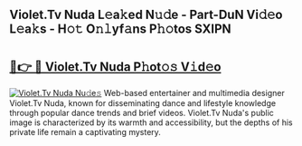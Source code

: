 ## Violet.Tv Nuda L𝚎a𝚔ed N𝚞𝚍e - Part-DuN Vi𝚍𝚎o L𝚎a𝚔s - H𝚘𝚝 O𝚗𝚕yf𝚊ns P𝚑𝚘tos SXIPN

# <h2><a href="http://kf1c96o.oniu.top/?m=Violet.Tv+Nuda">🔗👉 🔴 Violet.Tv Nuda P𝚑ot𝚘𝚜 V𝚒d𝚎o</a></h2>

[![Violet.Tv Nuda Nu𝚍e𝚜](https://i.imgur.com/0qMVB7G.gif)](http://kf1c96o.oniu.top/?m=Violet.Tv+Nuda)
Web-based entertainer and multimedia designer Violet.Tv Nuda, known for disseminating dance and lifestyle knowledge through popular dance trends and brief videos. Violet.Tv Nuda's public image is characterized by its warmth and accessibility, but the depths of his private life remain a captivating mystery.  
